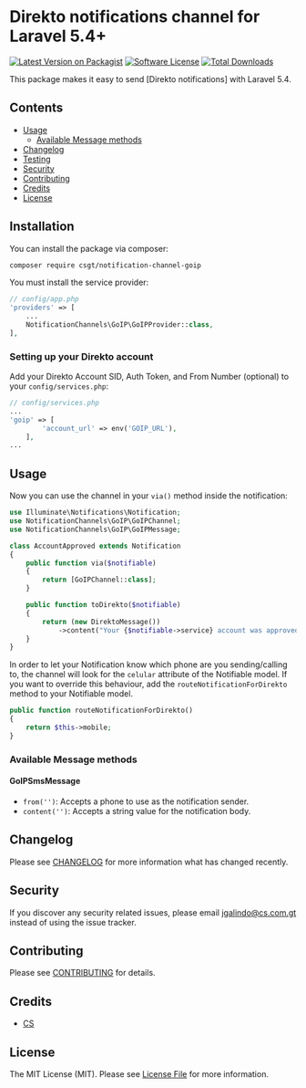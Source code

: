 # Direkto notifications channel for Laravel 5.4+

[![Latest Version on Packagist](https://img.shields.io/packagist/v/csgt/notification-channel-direkto.svg?style=flat-square)](https://packagist.org/packages/csgt/notification-channel-direkto)
[![Software License](https://img.shields.io/badge/license-MIT-brightgreen.svg?style=flat-square)](LICENSE.md)
[![Total Downloads](https://img.shields.io/packagist/dt/csgt/laravel-notification-channel-direkto.svg?style=flat-square)](https://packagist.org/packages/csgt/notification-channel-direkto)

This package makes it easy to send [Direkto notifications] with Laravel 5.4.

## Contents

-   [Usage](#usage)
    -   [Available Message methods](#available-message-methods)
-   [Changelog](#changelog)
-   [Testing](#testing)
-   [Security](#security)
-   [Contributing](#contributing)
-   [Credits](#credits)
-   [License](#license)

## Installation

You can install the package via composer:

```bash
composer require csgt/notification-channel-goip
```

You must install the service provider:

```php
// config/app.php
'providers' => [
    ...
    NotificationChannels\GoIP\GoIPProvider::class,
],
```

### Setting up your Direkto account

Add your Direkto Account SID, Auth Token, and From Number (optional) to your `config/services.php`:

```php
// config/services.php
...
'goip' => [
        'account_url' => env('GOIP_URL'),
    ],
...
```

## Usage

Now you can use the channel in your `via()` method inside the notification:

```php
use Illuminate\Notifications\Notification;
use NotificationChannels\GoIP\GoIPChannel;
use NotificationChannels\GoIP\GoIPMessage;

class AccountApproved extends Notification
{
    public function via($notifiable)
    {
        return [GoIPChannel::class];
    }

    public function toDirekto($notifiable)
    {
        return (new DirektoMessage())
            ->content("Your {$notifiable->service} account was approved!");
    }
}
```

In order to let your Notification know which phone are you sending/calling to, the channel will look for the `celular` attribute of the Notifiable model. If you want to override this behaviour, add the `routeNotificationForDirekto` method to your Notifiable model.

```php
public function routeNotificationForDirekto()
{
    return $this->mobile;
}
```

### Available Message methods

#### GoIPSmsMessage

-   `from('')`: Accepts a phone to use as the notification sender.
-   `content('')`: Accepts a string value for the notification body.

## Changelog

Please see [CHANGELOG](CHANGELOG.md) for more information what has changed recently.

## Security

If you discover any security related issues, please email jgalindo@cs.com.gt instead of using the issue tracker.

## Contributing

Please see [CONTRIBUTING](CONTRIBUTING.md) for details.

## Credits

-   [CS](https://github.com/csgt)

## License

The MIT License (MIT). Please see [License File](LICENSE.md) for more information.
